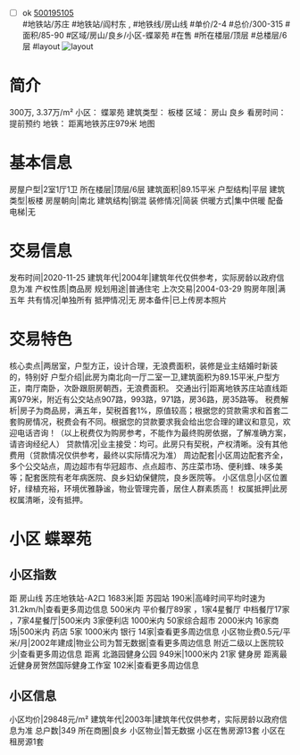 - [ ] ok [500195105](https://bj.5i5j.com/ershoufang/500195105.html)  
 #地铁站/苏庄 #地铁站/阎村东 ,  #地铁线/房山线
#单价/2-4 #总价/300-315 #面积/85-90   #区域/房山/良乡/小区-蝶翠苑 #在售 #所在楼层/顶层 #总楼层/6层 #layout 
![layout](http://image2.5i5j.com//group1/M00/8F/FE/CgqJMl0xVjiAVX4mAAHu7ccp0VA412.jpg_P5.jpg) 
# 简介 
 300万,  3.37万/m² 
小区： 蝶翠苑
建筑类型： 板楼
区域： 房山 良乡
看房时间： 提前预约
地铁： 距离地铁苏庄979米 地图
# 基本信息 
 房屋户型|2室1厅1卫
所在楼层|顶层/6层
建筑面积|89.15平米
户型结构|平层
建筑类型|板楼
房屋朝向|南北
建筑结构|钢混
装修情况|简装
供暖方式|集中供暖
配备电梯|无
# 交易信息 
 发布时间|2020-11-25
建筑年代|2004年|建筑年代仅供参考，实际房龄以政府信息为准
产权性质|商品房
规划用途|普通住宅
上次交易|2004-03-29
购房年限|满五年
共有情况|单独所有
抵押情况|无
房本备件|已上传房本照片
# 交易特色 
 核心卖点|两居室，户型方正，设计合理，无浪费面积，装修是业主结婚时新装的，特别好
户型介绍|此房为南北向一厅二室一卫,建筑面积为89.15平米,户型方正，南厅南卧，次卧跟厨房朝西，无浪费面积。
交通出行|距离地铁苏庄站直线距离979米，附近有公交站点907路，993路，971路，房36路，房35路等。
税费解析|房子为商品房，满五年，契税首套1%，原值较高；根据您的贷款需求和首套二套购房情况，税费会有不同。根据您的贷款要求我会给出您合理的建议和意见，欢迎电话咨询！（以上税费仅为购房参考，不能作为最终购房依据，了解准确方案，请咨询经纪人）
贷款情况|业主接受：均可。此房只有契税，产权清晰。没有其他费用（贷款情况仅供参考，最终以实际情况为准）
周边配套|小区周边配套齐全，多个公交站点，周边超市有华冠超市、点点超市、苏庄菜市场、便利蜂、味多美等；配套医院有老年病医院、良乡妇幼保健院，良乡医院等。
小区信息|小区位置好，绿植充裕，环境优雅静谧，物业管理完善，居住人群素质高！
权属抵押|此房权属清晰，没有抵押。
# 小区 蝶翠苑
## 小区指数 
 距 房山线 苏庄地铁站-A2口 1683米|距 苏园站 190米|高峰时间平均时速为31.2km/h|查看更多周边信息
500米内 平价餐厅89家 ，1家4星餐厅
中档餐厅17家 ，7家4星餐厅|500米内 3家便利店
1000米内 50家综合超市
2000米内 16家商场|500米内 药店 5家
1000米内 银行 14家|查看更多周边信息
小区物业费0.5元/平米/月|2002年建成|物业公司为暂无数据|查看更多周边信息
附近二级以上医院较少|查看更多周边信息
距离 北潞园健身公园 949米|1000米内 21家 健身房
距离最近健身房贺然国际健身工作室 102米|查看更多周边信息
## 小区信息 
 小区均价|29848元/m²
建筑年代|2003年|建筑年代仅供参考，实际房龄以政府信息为准
总户数|349
所在商圈|良乡
小区物业|暂无数据
小区在售房源13套
小区在租房源1套

